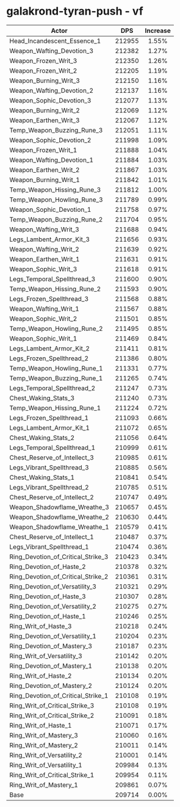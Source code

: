 # galakrond-tyran-push - vf
| Actor | DPS | Increase |
|---|:---:|:---:|
|Head_Incandescent_Essence_1|212955|1.55%|
|Weapon_Wafting_Devotion_3|212382|1.27%|
|Weapon_Frozen_Writ_3|212350|1.26%|
|Weapon_Frozen_Writ_2|212205|1.19%|
|Weapon_Burning_Writ_3|212150|1.16%|
|Weapon_Wafting_Devotion_2|212137|1.16%|
|Weapon_Sophic_Devotion_3|212077|1.13%|
|Weapon_Burning_Writ_2|212069|1.12%|
|Weapon_Earthen_Writ_3|212067|1.12%|
|Temp_Weapon_Buzzing_Rune_3|212051|1.11%|
|Weapon_Sophic_Devotion_2|211998|1.09%|
|Weapon_Frozen_Writ_1|211888|1.04%|
|Weapon_Wafting_Devotion_1|211884|1.03%|
|Weapon_Earthen_Writ_2|211867|1.03%|
|Weapon_Burning_Writ_1|211842|1.01%|
|Temp_Weapon_Hissing_Rune_3|211812|1.00%|
|Temp_Weapon_Howling_Rune_3|211789|0.99%|
|Weapon_Sophic_Devotion_1|211758|0.97%|
|Temp_Weapon_Buzzing_Rune_2|211704|0.95%|
|Weapon_Wafting_Writ_3|211688|0.94%|
|Legs_Lambent_Armor_Kit_3|211656|0.93%|
|Weapon_Wafting_Writ_2|211639|0.92%|
|Weapon_Earthen_Writ_1|211631|0.91%|
|Weapon_Sophic_Writ_3|211618|0.91%|
|Legs_Temporal_Spellthread_3|211600|0.90%|
|Temp_Weapon_Hissing_Rune_2|211593|0.90%|
|Legs_Frozen_Spellthread_3|211568|0.88%|
|Weapon_Wafting_Writ_1|211567|0.88%|
|Weapon_Sophic_Writ_2|211501|0.85%|
|Temp_Weapon_Howling_Rune_2|211495|0.85%|
|Weapon_Sophic_Writ_1|211469|0.84%|
|Legs_Lambent_Armor_Kit_2|211411|0.81%|
|Legs_Frozen_Spellthread_2|211386|0.80%|
|Temp_Weapon_Howling_Rune_1|211331|0.77%|
|Temp_Weapon_Buzzing_Rune_1|211265|0.74%|
|Legs_Temporal_Spellthread_2|211247|0.73%|
|Chest_Waking_Stats_3|211240|0.73%|
|Temp_Weapon_Hissing_Rune_1|211224|0.72%|
|Legs_Frozen_Spellthread_1|211093|0.66%|
|Legs_Lambent_Armor_Kit_1|211072|0.65%|
|Chest_Waking_Stats_2|211056|0.64%|
|Legs_Temporal_Spellthread_1|210999|0.61%|
|Chest_Reserve_of_Intellect_3|210985|0.61%|
|Legs_Vibrant_Spellthread_3|210885|0.56%|
|Chest_Waking_Stats_1|210841|0.54%|
|Legs_Vibrant_Spellthread_2|210785|0.51%|
|Chest_Reserve_of_Intellect_2|210747|0.49%|
|Weapon_Shadowflame_Wreathe_3|210657|0.45%|
|Weapon_Shadowflame_Wreathe_2|210630|0.44%|
|Weapon_Shadowflame_Wreathe_1|210579|0.41%|
|Chest_Reserve_of_Intellect_1|210487|0.37%|
|Legs_Vibrant_Spellthread_1|210474|0.36%|
|Ring_Devotion_of_Critical_Strike_3|210423|0.34%|
|Ring_Devotion_of_Haste_2|210378|0.32%|
|Ring_Devotion_of_Critical_Strike_2|210361|0.31%|
|Ring_Devotion_of_Versatility_3|210321|0.29%|
|Ring_Devotion_of_Haste_3|210307|0.28%|
|Ring_Devotion_of_Versatility_2|210275|0.27%|
|Ring_Devotion_of_Haste_1|210246|0.25%|
|Ring_Writ_of_Haste_3|210218|0.24%|
|Ring_Devotion_of_Versatility_1|210204|0.23%|
|Ring_Devotion_of_Mastery_3|210187|0.23%|
|Ring_Writ_of_Versatility_3|210142|0.20%|
|Ring_Devotion_of_Mastery_1|210138|0.20%|
|Ring_Writ_of_Haste_2|210134|0.20%|
|Ring_Devotion_of_Mastery_2|210124|0.20%|
|Ring_Devotion_of_Critical_Strike_1|210108|0.19%|
|Ring_Writ_of_Critical_Strike_3|210108|0.19%|
|Ring_Writ_of_Critical_Strike_2|210091|0.18%|
|Ring_Writ_of_Haste_1|210071|0.17%|
|Ring_Writ_of_Mastery_3|210060|0.16%|
|Ring_Writ_of_Mastery_2|210011|0.14%|
|Ring_Writ_of_Versatility_2|210001|0.14%|
|Ring_Writ_of_Versatility_1|209984|0.13%|
|Ring_Writ_of_Critical_Strike_1|209954|0.11%|
|Ring_Writ_of_Mastery_1|209861|0.07%|
|Base|209714|0.00%|
